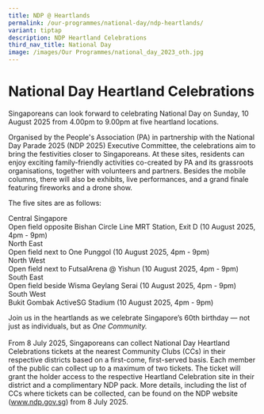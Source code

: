 ```yaml
---
title: NDP @ Heartlands
permalink: /our-programmes/national-day/ndp-heartlands/
variant: tiptap
description: NDP Heartland Celebrations
third_nav_title: National Day
image: /images/Our Programmes/national_day_2023_oth.jpg
---
```

<h1><strong>National Day Heartland Celebrations</strong></h1>
<p>Singaporeans can look forward to celebrating National Day on Sunday, 10
August 2025 from 4.00pm to 9.00pm at five heartland locations.</p>
<p></p>
<p>Organised by the People's Association (PA) in partnership with the National
Day Parade 2025 (NDP 2025) Executive Committee, the celebrations aim to
bring the festivities closer to Singaporeans. At these sites, residents
can enjoy exciting family-friendly activities co-created by PA and its
grassroots organisations, together with volunteers and partners. Besides
the mobile columns, there will also be exhibits, live performances, and
a grand finale featuring fireworks and a drone show.</p>
<p></p>
<p></p>
<p>The five sites are as follows:</p>
<p></p>
<div class="isomer-card-grid">
<div class="isomer-card">
<div class="isomer-card-body">
<div class="isomer-card-title">Central Singapore</div>
<div class="isomer-card-description">Open field opposite Bishan Circle Line MRT Station, Exit D (10 August
2025, 4pm - 9pm)</div>
</div>
</div>
<div class="isomer-card">
<div class="isomer-card-body">
<div class="isomer-card-title">North East</div>
<div class="isomer-card-description">Open field next to One Punggol (10 August 2025, 4pm - 9pm)</div>
</div>
</div>
<div class="isomer-card">
<div class="isomer-card-body">
<div class="isomer-card-title">North West</div>
<div class="isomer-card-description">Open field next to FutsalArena @ Yishun (10 August 2025, 4pm - 9pm)</div>
</div>
</div>
<div class="isomer-card">
<div class="isomer-card-body">
<div class="isomer-card-title">South East</div>
<div class="isomer-card-description">Open field beside Wisma Geylang Serai (10 August 2025, 4pm - 9pm)</div>
</div>
</div>
<div class="isomer-card">
<div class="isomer-card-body">
<div class="isomer-card-title">South West</div>
<div class="isomer-card-description">Bukit Gombak ActiveSG Stadium (10 August 2025, 4pm - 9pm)</div>
</div>
</div>
</div>
<p>Join us in the heartlands as we celebrate Singapore’s 60th birthday —
not just as individuals, but as&nbsp;<em>One Community.</em>&nbsp;
<br>
<br>From 8 July 2025, Singaporeans can collect National Day Heartland Celebrations
tickets at the nearest Community Clubs (CCs) in their respective districts
based on a first-come, first-served basis. Each member of the public can
collect up to a maximum of two tickets. The ticket will grant the holder
access to the respective Heartland Celebration site in their district and
a complimentary NDP pack. More details, including the list of CCs where
tickets can be collected, can be found on the NDP website (<a href="http://www.ndp.gov.sg" rel="noopener noreferrer nofollow" target="_blank">www.ndp.gov.sg</a>)
from 8 July 2025.</p>
<p></p>